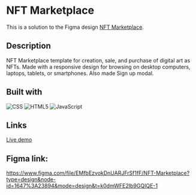 # NFT Marketplace

This is a solution to the Figma design [NFT Marketplace](https://www.figma.com/file/EMfbEzvokDnUARJFrSf1fF/NFT-Marketplace?type=design&node-id=1647%3A17907&t=PnMceg4XClahUIvB-1).

## Description 

NFT Marketplace template for creation, sale, and purchase of digital art as NFTs. Made with  a responsive design for browsing on desktop computers, laptops, tablets, or smartphones.
Also made Sign up modal.

## Built with

 ![CSS](https://img.shields.io/badge/css3-%231572B6.svg?style=for-the-badge&logo=css3&logoColor=white) ![HTML5](https://img.shields.io/badge/html5-%23E34F26.svg?style=for-the-badge&logo=html5&logoColor=white) ![JavaScript](https://img.shields.io/badge/javascript-%23323330.svg?style=for-the-badge&logo=javascript&logoColor=%23F7DF1E) 

## Links

[Live demo](https://nft-marketplace-panta87.vercel.app/)

## Figma link:
https://www.figma.com/file/EMfbEzvokDnUARJFrSf1fF/NFT-Marketplace?type=design&node-id=1647%3A23894&mode=design&t=k0dmWFE2Ib9GQIQE-1


